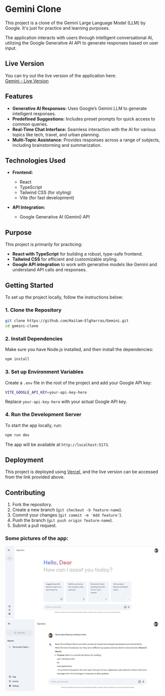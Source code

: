 # Gemini Clone

This project is a clone of the Gemini Large Language Model (LLM) by Google. It's just for practice and learning purposes.

The application interacts with users through intelligent conversational AI, utilizing the Google Generative AI API to generate responses based on user input.

## Live Version

You can try out the live version of the application here:  
[Gemini - Live Version](https://gemini-zeta-lilac.vercel.app/)

## Features

- **Generative AI Responses:** Uses Google’s Gemini LLM to generate intelligent responses.
- **Predefined Suggestions:** Includes preset prompts for quick access to common queries.
- **Real-Time Chat Interface:** Seamless interaction with the AI for various topics like tech, travel, and urban planning.
- **Multi-Topic Assistance:** Provides responses across a range of subjects, including brainstorming and summarization.

## Technologies Used

- **Frontend:**
  - React
  - TypeScript
  - Tailwind CSS (for styling)
  - Vite (for fast development)

- **API Integration:**
  - Google Generative AI (Gemini) API

## Purpose

This project is primarily for practicing:
- **React with TypeScript** for building a robust, type-safe frontend.
- **Tailwind CSS** for efficient and customizable styling.
- **Google API integration** to work with generative models like Gemini and understand API calls and responses.

## Getting Started

To set up the project locally, follow the instructions below:

### 1. Clone the Repository

```bash
git clone https://github.com/Haitam-Elgharras/Gemini.git
cd gemini-clone
```

### 2. Install Dependencies

Make sure you have Node.js installed, and then install the dependencies:

```bash
npm install
```

### 3. Set up Environment Variables

Create a `.env` file in the root of the project and add your Google API key:

```bash
VITE_GOOGLE_API_KEY=your-api-key-here
```

Replace `your-api-key-here` with your actual Google API key.

### 4. Run the Development Server

To start the app locally, run:

```bash
npm run dev
```

The app will be available at `http://localhost:5173`.

## Deployment

This project is deployed using [Vercel](https://vercel.com/), and the live version can be accessed from the link provided above.

## Contributing

1. Fork the repository.
2. Create a new branch (`git checkout -b feature-name`).
3. Commit your changes (`git commit -m 'Add feature'`).
4. Push the branch (`git push origin feature-name`).
5. Submit a pull request.


### Some pictures of the app:
![Home](/src/assets/demo-images/image.png)
![ask](/src/assets/demo-images/ask.png)